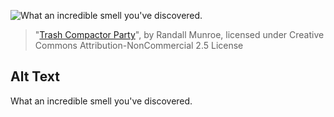 ![What an incredible smell you've discovered.](https://imgs.xkcd.com/comics/trash_compactor_party.png)
> "[Trash Compactor Party](https://xkcd.com/2416/)", by Randall Munroe, licensed under Creative Commons Attribution-NonCommercial 2.5 License

## Alt Text
What an incredible smell you've discovered.
